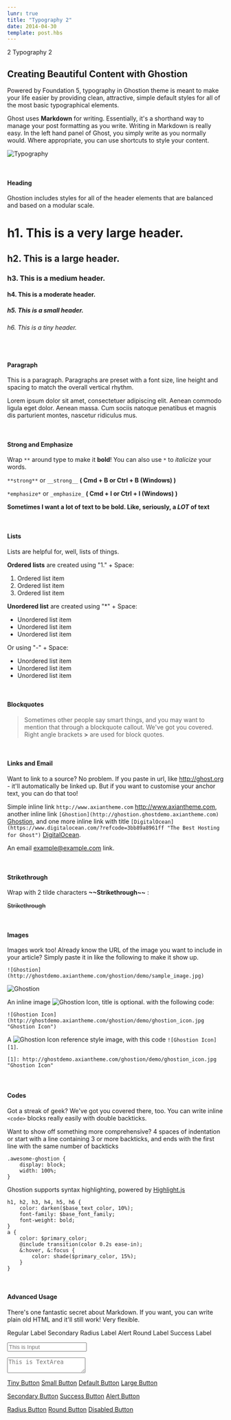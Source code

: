 ```yaml
---
lunr: true
title: "Typography 2"
date: 2014-04-30
template: post.hbs
---
```

2 Typography 2
<h2 id="creatingbeautifulcontentwithghostion">Creating Beautiful Content with Ghostion</h2>

<p>Powered by Foundation 5, typography in Ghostion theme is meant to make your life easier by providing clean, attractive, simple default styles for all of the most basic typographical elements.</p>

<p>Ghost uses <strong>Markdown</strong> for writing. Essentially, it's a shorthand way to manage your post formatting as you write. Writing in Markdown is really easy. In the left hand panel of Ghost, you simply write as you normally would. Where appropriate, you can use shortcuts to style your content. </p>

<p><img src="http://ghostdemo.axiantheme.com/ghostion/demo/typography.jpg" alt="Typography"></p>

<p><br></p>

<h4 id="heading">Heading</h4>

<p>Ghostion includes styles for all of the header elements that are balanced and based on a modular scale.</p>

<h1 id="h1thisisaverylargeheader">h1. This is a very large header.</h1>

<h2 id="h2thisisalargeheader">h2. This is a large header.</h2>

<h3 id="h3thisisamediumheader">h3. This is a medium header.</h3>

<h4 id="h4thisisamoderateheader">h4. This is a moderate header.</h4>

<h5 id="h5thisisasmallheader">h5. This is a small header.</h5>

<h6 id="h6thisisatinyheader">h6. This is a tiny header.</h6>

<p><br></p>

<h4 id="paragraph">Paragraph</h4>

<p>This is a paragraph. Paragraphs are preset with a font size, line height and spacing to match the overall vertical rhythm.</p>

<p>Lorem ipsum dolor sit amet, consectetuer adipiscing elit. Aenean commodo ligula eget dolor. Aenean massa. Cum sociis natoque penatibus et magnis dis parturient montes, nascetur ridiculus mus.</p>

<p><br></p>

<h4 id="strongandemphasize">Strong and Emphasize</h4>

<p>Wrap <code>**</code> around type to make it <strong>bold</strong>! You can also use <code>*</code> to <em>italicize</em> your words.</p>

<p><code>**strong**</code> or <code>__strong__</code> <strong>( Cmd + B or Ctrl + B (Windows) )</strong></p>

<p><code>*emphasize*</code> or <code>_emphasize_</code> <strong>( Cmd + I or Ctrl + I (Windows) )</strong></p>

<p><strong>Sometimes I want a lot of text to be bold. Like, seriously, a <em>LOT</em> of text</strong></p>

<p><br></p>

<h4 id="lists">Lists</h4>

<p>Lists are helpful for, well, lists of things.</p>

<p><strong>Ordered lists</strong> are created using "1." + Space:</p>

<ol>
<li>Ordered list item  </li>
<li>Ordered list item  </li>
<li>Ordered list item</li>
</ol>

<p><strong>Unordered list</strong> are created using "*" + Space:</p>

<ul>
<li>Unordered list item</li>
<li>Unordered list item</li>
<li>Unordered list item </li>
</ul>

<p>Or using "-" + Space:</p>

<ul>
<li>Unordered list item</li>
<li>Unordered list item</li>
<li>Unordered list item</li>
</ul>

<p><br></p>

<h4 id="blockquotes">Blockquotes</h4>

<blockquote>
  <p>Sometimes other people say smart things, and you may want to mention that through a blockquote callout. We've got you covered. Right angle brackets <strong>&gt;</strong> are used for block quotes.</p>
</blockquote>

<p><br></p>

<h4 id="linksandemail">Links and Email</h4>

<p>Want to link to a source? No problem. If you paste in url, like <a href="http://ghost.org">http://ghost.org</a> - it'll automatically be linked up. But if you want to customise your anchor text, you can do that too! </p>

<p>Simple inline link <code>http://www.axiantheme.com</code> <a href="http://www.axiantheme.com">http://www.axiantheme.com</a>, another inline link <code>[Ghostion](http://ghostion.ghostdemo.axiantheme.com)</code> <a href="http://ghostion.ghostdemo.axiantheme.com">Ghostion</a>, and one more inline link with title <code>[DigitalOcean](https://www.digitalocean.com/?refcode=3bb89a8961ff "The Best Hosting for Ghost")</code> <a href="https://www.digitalocean.com/?refcode=3bb89a8961ff" title="The Best Hosting for Ghost">DigitalOcean</a>. </p>

<p>An email <a href="mailto:example@example.com">example@example.com</a> link.</p>

<p><br></p>

<h4 id="strikethrough">Strikethrough</h4>

<p>Wrap with 2 tilde characters <strong>~~Strikethrough~~</strong> :</p>

<p><del>Strikethrough</del></p>

<p><br></p>

<h4 id="images">Images</h4>

<p>Images work too! Already know the URL of the image you want to include in your article? Simply paste it in like the following to make it show up.</p>

<p><code>![Ghostion](http://ghostdemo.axiantheme.com/ghostion/demo/sample_image.jpg)</code></p>

<p><img src="http://ghostdemo.axiantheme.com/ghostion/demo/sample_image.jpg" alt="Ghostion"></p>

<p>An inline image <img src="http://ghostdemo.axiantheme.com/ghostion/demo/ghostion_icon.jpg" alt="Ghostion Icon" title="Ghostion Icon">, title is optional. with the following code:</p>

<p><code>![Ghostion Icon](http://ghostdemo.axiantheme.com/ghostion/demo/ghostion_icon.jpg "Ghostion Icon")</code></p>

<p>A <img src="http://ghostdemo.axiantheme.com/ghostion/demo/ghostion_icon.jpg" alt="Ghostion Icon" title="Ghostion Icon"> reference style image, with this code <code>![Ghostion Icon][1]</code>.</p>

<p><code>[1]: http://ghostdemo.axiantheme.com/ghostion/demo/ghostion_icon.jpg "Ghostion Icon"</code>
<br> <br>
<br></p>

<h4 id="codes">Codes</h4>

<p>Got a streak of geek? We've got you covered there, too. You can write inline <code>&lt;code&gt;</code> blocks really easily with double backticks. </p>

<p>Want to show off something more comprehensive? 4 spaces of indentation or start with a line containing 3 or more backticks, and ends with the first line with the same number of backticks</p>

<pre><code class=" hljs css"><span class="hljs-class">.awesome-ghostion</span> <span class="hljs-rules">{
    <span class="hljs-rule"><span class="hljs-attribute">display</span>:<span class="hljs-value"> block</span></span>;
    <span class="hljs-rule"><span class="hljs-attribute">width</span>:<span class="hljs-value"> <span class="hljs-number">100</span>%</span></span>;
<span class="hljs-rule">}</span></span>
</code></pre>

<p>Ghostion supports syntax highlighting, powered by <a href="http://highlightjs.org/">Highlight.js</a></p>

<pre><code class=" hljs ruby">h1, h2, h3, h4, h5, h6 {  
    <span class="hljs-symbol">color:</span> darken(<span class="hljs-variable">$base_text_color</span>, <span class="hljs-number">10</span>%);
    font-<span class="hljs-symbol">family:</span> <span class="hljs-variable">$base_font_family</span>;
    font-<span class="hljs-symbol">weight:</span> bold;
}
a {  
    <span class="hljs-symbol">color:</span> <span class="hljs-variable">$primary_color</span>;
    <span class="hljs-variable">@include</span> transition(color <span class="hljs-number">0</span>.<span class="hljs-number">2</span>s ease-<span class="hljs-keyword">in</span>);
    &amp;<span class="hljs-symbol">:hover</span>, &amp;<span class="hljs-symbol">:focus</span> {
        <span class="hljs-symbol">color:</span> shade(<span class="hljs-variable">$primary_color</span>, <span class="hljs-number">15</span>%);
    }
}
</code></pre>

<p><br></p>

<h4 id="advancedusage">Advanced Usage</h4>

<p>There's one fantastic secret about Markdown. If you want, you can write plain old HTML and it'll still work! Very flexible.</p>

<p><span class="label">Regular Label</span> <span class="secondary radius label">Secondary Radius Label</span> <span class="alert round label">Alert Round Label</span> <span class="success label">Success Label</span></p>

<p><input type="text" placeholder="This is Input"></p>

<p><textarea placeholder="This is TextArea"></textarea></p>

<p><a href="#" class="button tiny">Tiny Button</a> <a href="#" class="button small">Small Button</a> <a href="#" class="button">Default Button</a> <a href="#" class="button large">Large Button</a></p>

<p><a href="#" class="button secondary">Secondary Button</a> <a href="#" class="button success">Success Button</a> <a href="#" class="button alert">Alert Button</a></p>

<p><a href="#" class="button radius">Radius Button</a> <a href="#" class="button round">Round Button</a> <a href="#" class="button disabled">Disabled Button</a></p>
